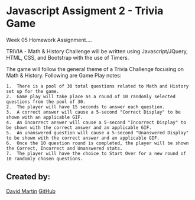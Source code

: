 # **Javascript Assigment 2 - Trivia Game**

Week 05 Homework Assignment....

TRIVIA - Math & History Challenge will be written using Javascript/JQuery, HTML, CSS, and Bootstrap with the use of Timers.

The game will follow the general theme of a Trivia Challenge focusing on Math & History.  Following are Game Play notes:

    1.  There is a pool of 30 total questions related to Math and History set up for the game.
    2.  Game play will take place as a round of 10 randomly selected questions from the pool of 30.
    2.  The player will have 15 seconds to answer each question.
    3.  A correct answer will cause a 5-second "Correct Display" to be shown with an applicable GIF.
    4.  An incorrect answer will cause a 5-second "Incorrect Display" to be shown with the correct answer and an applicable GIF.
    5.  An unanswered question will cause a 5-second "Unanswered Display" to be shown with the correct answer and an applicable GIF.
    6.  Once the 10 question round is completed, the player will be shown the Correct, Incorrect and Unanswered stats.
    7.  The player will have the choice to Start Over for a new round of 10 randomly chosen questions.


## **Created by:** #

[David Martin](mailto:webdevelopment.du@gmail.com)
[GitHub](https://github.com/nitramdivad)
